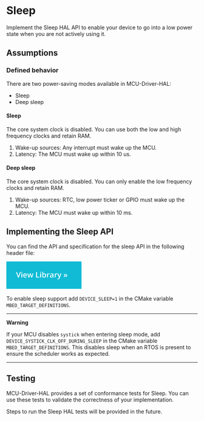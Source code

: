 # Sleep

Implement the Sleep HAL API to enable your device to go into a low power state when you are not actively using it.

## Assumptions

### Defined behavior

There are two power-saving modes available in MCU-Driver-HAL:
* Sleep
* Deep sleep

#### Sleep

The core system clock is disabled. You can use both the low and high frequency clocks and retain RAM.

1. Wake-up sources: Any interrupt must wake up the MCU.
1. Latency: The MCU must wake up within 10 us.

#### Deep sleep

The core system clock is disabled. You can only enable the low frequency clocks and retain RAM.

1. Wake-up sources: RTC, low power ticker or GPIO must wake up the MCU.
1. Latency: The MCU must wake up within 10 ms.

## Implementing the Sleep API

You can find the API and specification for the sleep API in the following header file:

[![View code](../../images/view_library_button.png)](https://mcu-driver-hal.github.io/MCU-Driver-HAL/doxygen/html/group__hal__sleep.html)


To enable sleep support add `DEVICE_SLEEP=1` in the CMake variable `MBED_TARGET_DEFINITIONS`.

---

**Warning**

If your MCU disables `systick` when entering sleep mode, add `DEVICE_SYSTICK_CLK_OFF_DURING_SLEEP` in the CMake variable `MBED_TARGET_DEFINITIONS`. This disables sleep when an RTOS is present to ensure the scheduler works as expected.

---

## Testing

MCU-Driver-HAL provides a set of conformance tests for Sleep. You can use these tests to validate the correctness of your implementation.

Steps to run the Sleep HAL tests will be provided in the future.
